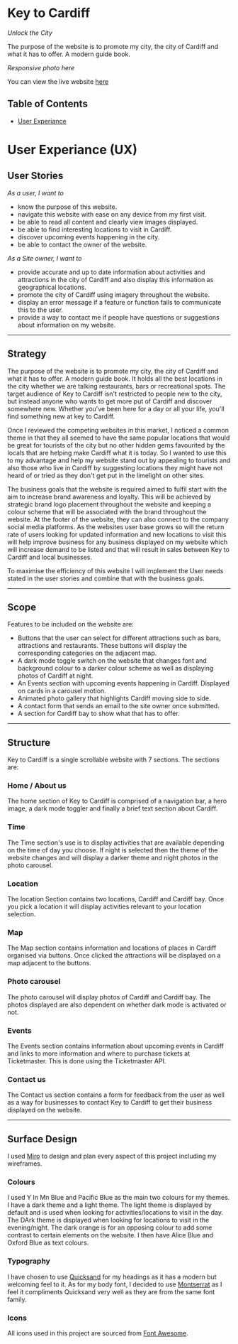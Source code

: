 # Key to Cardiff
*Unlock the City*

The purpose of the website is to promote my city, the city of Cardiff and what it has to offer. A modern guide book.

*Responsive photo here*

You can view the live website [here](#)

## Table of Contents

- [User Experiance](#User-Experiance-(UX))

# User Experiance (UX)

## User Stories


*As a user, I want to*

* know the purpose of this website.
* navigate this website with ease on any device from my first visit.
* be able to read all content and clearly view images displayed.
* be able to find interesting locations to visit in Cardiff.
* discover upcoming events happening in the city.
* be able to contact the owner of the website.

*As a Site owner, I want to*

* provide accurate and up to date information about activities and attractions in the city of Cardiff and also display this information as geographical locations.
* promote the city of Cardiff using imagery throughout the website.
* display an error message if a feature or function fails to communicate this to the user.
* provide a way to contact me if people have questions or suggestions about information on my website.
---
## Strategy

The purpose of the website is to promote my city, the city of Cardiff and what it has to offer. A modern guide book. It holds all the best locations in the city whether we are talking restaurants, bars or recreational spots. The target audience of Key to Cardiff isn't restricted to people new to the city, but instead anyone who wants to get more put of Cardiff and discover somewhere new. Whether you've been here for a day or all your life, you'll find something new at key to Cardiff.

Once I reviewed the competing websites in this market, I noticed a common theme in that they all seemed to have the same popular locations that would be great for tourists of the city but no other hidden gems favourited by the locals that are helping make Cardiff what it is today. So I wanted to use this to my advantage and help my website stand out by appealing to tourists and also those who live in Cardiff by suggesting locations they might have not heard of or tried as they don't get put in the limelight on other sites.

The business goals that the website is required aimed to fulfil start with the aim to increase brand awareness and loyalty. This will be achieved by strategic brand logo placement throughout the website and keeping a colour scheme that will be associated with the brand throughout the website. At the footer of the website, they can also connect to the company social media platforms. As the websites user base grows so will the return rate of users looking for updated information and new locations to visit this will help improve business for any business displayed on my website which will increase demand to be listed and that will result in sales between Key to Cardiff and local businesses.

To maximise the efficiency of this website I will implement the User needs stated in the user stories and combine that with the business goals.

---
## Scope

Features to be included on the website are:

* Buttons that the user can select for different attractions such as bars, attractions and restaurants. These buttons will display the corresponding categories on the adjacent map.
* A dark mode toggle switch on the website that changes font and background colour to a darker colour scheme as well as displaying photos of Cardiff at night.
* An Events section with upcoming events happening in Cardiff. Displayed on cards  in a carousel motion.
* Animated photo gallery that highlights Cardiff moving side to side.
* A contact form that sends an email to the site owner once submitted.
* A section for Cardiff bay to show what that has to offer.

---
## Structure

Key to Cardiff is a single scrollable website with 7 sections. The sections are:

### Home / About us
The home section of Key to Cardiff is comprised of a navigation bar, a hero image, a dark mode toggler and finally a brief text section about Cardiff.

### Time
The Time section's use is to display activities that are available depending on the time of day you choose. If night is selected then the theme of the website changes and will display a darker theme and night photos in the photo carousel.

### Location
The location Section contains two locations, Cardiff and Cardiff bay. Once you pick a location it will display activities relevant to your location selection.

### Map
The Map section contains information and locations of places in Cardiff organised via buttons. Once clicked the attractions will be displayed on a  map adjacent to the buttons.

### Photo carousel
The photo carousel will display photos of Cardiff and Cardiff bay. The photos displayed are also dependent on whether dark mode is activated or not.

### Events
The Events section contains information about upcoming events in Cardiff and links to more information and where to purchase tickets at Ticketmaster. This is done using the Ticketmaster API.

### Contact us
The Contact us section contains a form for feedback from the user as well as a way for businesses to contact Key to Cardiff to get their business displayed on the website.

---
## Surface Design

I used [Miro](https://miro.com/) to design and plan every aspect of this project including my wireframes.

### Colours
I used Y In Mn Blue and Pacific Blue as the main two colours for my themes. I have a dark theme and a light theme. The light theme is displayed by default and is used when looking for activities/locations to visit in the day. The DArk theme is displayed when looking for locations to visit in the evening/night. The dark orange is for an opposing colour to add some contrast to certain elements on the website. I then have Alice Blue and Oxford Blue as text colours.

### Typography
I have chosen to use [Quicksand](https://fonts.google.com/specimen/Quicksand) for my headings as it has a modern but welcoming feel to it. 
As for my body font, I decided to use [Montserrat](https://fonts.google.com/specimen/Montserrat) as I feel it compliments Quicksand very well as they are from the same font family.

### Icons
All icons used in this project are sourced from [Font Awesome](https://fontawesome.com/).